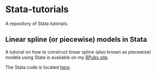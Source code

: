 # Stata-tutorials
A repository of Stata tutorials.

## Linear spline (or piecewise) models in Stata
A tutorial on how to construct linear spline (also known as piecewise) models using Stata is available on my [RPubs site](https://rpubs.com/mbounthavong/linear_spline_stata). 

The Stata code is located [here](https://github.com/mbounthavong/Stata-tutorials/tree/main/Linear%20spline%20model/Stata%20code).
